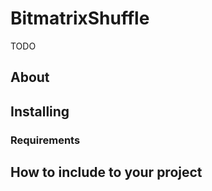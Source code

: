 # BitmatrixShuffle

TODO

## About
## Installing  
### Requirements  
## How to include to your project
